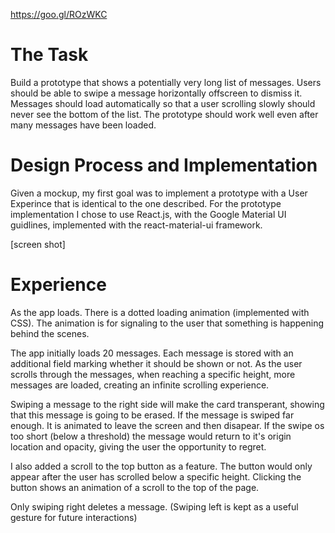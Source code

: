https://goo.gl/ROzWKC

# The Task
Build a prototype that shows a potentially very long list of messages.
Users should be able to swipe a message horizontally offscreen to dismiss it.
Messages should load automatically so that a user scrolling slowly should never see the bottom of the list.
The prototype should work well even after many messages have been loaded.

# Design Process and Implementation
Given a mockup, my first goal was to implement a prototype with a User Experince that is identical to the one described.
For the prototype implementation I chose to use React.js, with the Google Material UI guidlines, implemented with the react-material-ui framework.

[screen shot]

# Experience
As the app loads. There is a dotted loading animation (implemented with CSS). The animation is for signaling to the user that something is happening behind the scenes.

The app initially loads 20 messages. Each message is stored with an additional field marking whether it should be shown or not.
As the user scrolls through the messages, when reaching a specific height, more messages are loaded, creating an infinite scrolling experience.

Swiping a message to the right side will make the card transperant, showing that this message is going to be erased. If the message is swiped far enough. It is animated to leave the screen and then disapear. If the swipe os too short
(below a threshold) the message would return to it's origin location and opacity, giving the user the opportunity to regret.

I also added a scroll to the top button as a feature. The button would only appear after the user has scrolled below a specific height. Clicking the button shows an animation of a scroll to the top of the page.


Only swiping right deletes a message.
(Swiping left is kept as a useful gesture for future interactions)

